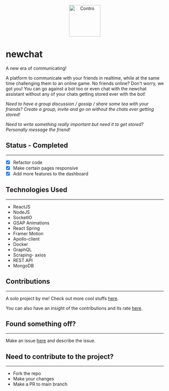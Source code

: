 <p align="center">
  <img height='100px' width='100px' src="https://raw.githubusercontent.com/adamvenord17/newchat/master/newchat/public/favicon.ico" width="320" alt="Contro " />
</p>

# newchat

A new era of communicating!

A platform to communicate with your friends in realtime, while at the same time challenging them to an online game. No friends online? Don't worry, we got you! You can go against a bot too or even chat with the newchat assistant without any of your chats getting stored ever with the bot!

_Need to have a group discussion / gossip / share some tea with your friends? Create a group, invite and go on without the chats ever getting stored!_

_Need to write something really important but need it to get stored? Personally message the friend!_

## Status - Completed
---
- [x] Refactor code
- [x] Make certain pages responsive
- [x] Add more features to the dashboard

## Technologies Used
---
- ReactJS
- NodeJS
- SocketIO
- GSAP Animations
- React Spring
- Framer Motion
- Apollo-client
- Docker
- GraphQL
- Scraping- axios
- REST API
- MongoDB


## Contributions
---
A solo project by me! Check out more cool stuffs [here](https://github.com/adamvenord17).

You can also have an insight of the contributions and its rate [here](https://github.com/adamvenord17/newchat/graphs/contributors).

## Found something off?
---
Make an issue [here](https://github.com/adamvenord17/newchat/issues) and describe the issue.

## Need to contribute to the project?
---
- Fork the repo
- Make your changes
- Make a PR to main branch
